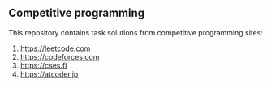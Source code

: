 ## Competitive programming

This repository contains task solutions from competitive programming sites: 
1. https://leetcode.com
2. https://codeforces.com
3. https://cses.fi
4. https://atcoder.jp
